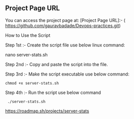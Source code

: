 ## Project Page URL
You can access the project page at: [Project Page URL]:- ( https://github.com/gauravbadade/Devops-practices.git)

How to Use the Script

Step 1st :-  Create the script file use below linux command:

   nano server-stats.sh

Step 2nd  :- Copy and paste the script into the file.

Step 3rd  :-  Make the script executable use below command:

    chmod +x server-stats.sh

Step 4th   :- Run the script use below command

     ./server-stats.sh


https://roadmap.sh/projects/server-stats


